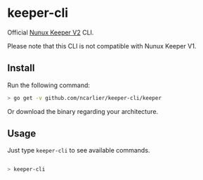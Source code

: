 keeper-cli
==========

Official <a href="http://keeper.nunux.org" target="_new">Nunux Keeper V2</a>
CLI.

Please note that this CLI is not compatible with Nunux Keeper V1.

Install
-------

Run the following command:

```bash
> go get -v github.com/ncarlier/keeper-cli/keeper
```

Or download the binary regarding your architecture.

Usage
-----

Just type `keeper-cli` to see available commands.


```bash

> keeper-cli
```
